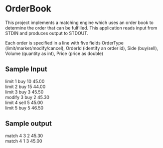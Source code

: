 # OrderBook
This project implements a matching engine which uses an order book to determine
the order that can be fulfilled. This application reads input from STDIN and produces output
to STDOUT.

Each order is specified in a line with five fields 
OrderType (limit/market/modify/cancel), OrderId (identify an order id), Side (buy/sell), Volume (quantity as int), Price (price as double)

Sample Input
------------
limit 1 buy 10 45.00 <br />
limit 2 buy 15 44.00 <br />
limit 3 buy 3 45.50 <br />
modify 3 buy 2 45.30 <br />
limit 4 sell 5 45.00 <br />
limit 5 buy 5 46.50 <br />

Sample output
----------
match 4 3 2 45.30 <br />
match 4 1 3 45.00 <br />
